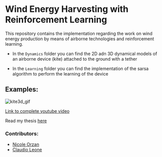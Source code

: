 
# Wind Energy Harvesting with Reinforcement Learning

This repository contains the implementation regarding the work on wind energy production by means of airborne technologies and reinforcement learning.

* In the ```Dynamics``` folder you can find the 2D adn 3D dynamical models of an airborne device (kite) attached to the ground with a tether

* In the ```Learning``` folder you can find the implementation of the sarsa algorithm to perform the learning of the device

## Examples:

![kite3d_gif](https://user-images.githubusercontent.com/32459554/112458379-03ca5a00-8d5d-11eb-8611-d9414d7d4be4.gif)

[Link to complete youtube video](https://www.youtube.com/watch?v=Bk5FHeSUWg4)

Read my thesis [here](https://github.com/nicoleorzan/kite-power/blob/master/Wind_Energy_Harvesting_with_Reinforcement_Learning.pdf)

### Contributors:

- [Nicole Orzan](http://github.com/nicoleorzan)
- [Claudio Leone](https://github.com/LionClaude)
